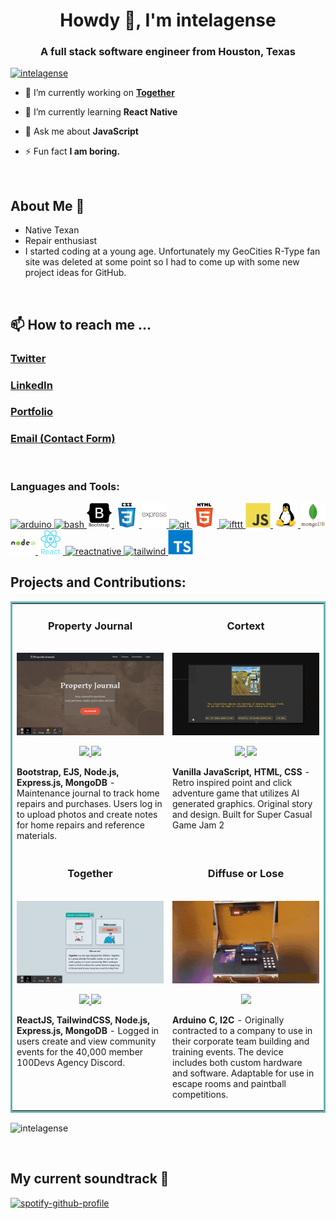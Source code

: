 <h1 align="center">Howdy 👋, I'm intelagense</h1>
<h3 align="center">A full stack software engineer from Houston, Texas</h3>

<p align="left"> <a href="https://twitter.com/intelagense" target="blank"><img src="https://img.shields.io/twitter/follow/intelagense?logo=twitter&style=for-the-badge" alt="intelagense" /></a> </p>

- 🔭 I’m currently working on <a href="https://github.com/intelagense/Together" target="blank">**Together**</a>

- 🌱 I’m currently learning **React Native**

- 💬 Ask me about **JavaScript**

- ⚡ Fun fact **I am boring.**

<br>

## About Me 🤠

* Native Texan
* Repair enthusiast 
* I started coding at a young age. Unfortunately my GeoCities R-Type fan site was deleted at some point so I had to come up with some new project ideas for GitHub.  

<br>

## 📫 How to reach me ...

### [Twitter](https://twitter.com/intelagense)
### [LinkedIn](https://www.linkedin.com/in/eric-wynn-romere/)
### [Portfolio](https://www.intelagense.com/)
### [Email (Contact Form)](https://www.intelagense.com/#contact)

<br>

<h3 align="left">Languages and Tools:</h3>
<p align="left"> <a href="https://www.arduino.cc/" target="_blank" rel="noreferrer"> <img src="https://cdn.worldvectorlogo.com/logos/arduino-1.svg" alt="arduino" width="40" height="40"/> </a> <a href="https://www.gnu.org/software/bash/" target="_blank" rel="noreferrer"> <img src="https://www.vectorlogo.zone/logos/gnu_bash/gnu_bash-icon.svg" alt="bash" width="40" height="40"/> </a> <a href="https://getbootstrap.com" target="_blank" rel="noreferrer"> <img src="https://raw.githubusercontent.com/devicons/devicon/master/icons/bootstrap/bootstrap-plain-wordmark.svg" alt="bootstrap" width="40" height="40"/> </a> <a href="https://www.w3schools.com/css/" target="_blank" rel="noreferrer"> <img src="https://raw.githubusercontent.com/devicons/devicon/master/icons/css3/css3-original-wordmark.svg" alt="css3" width="40" height="40"/> </a> <a href="https://expressjs.com" target="_blank" rel="noreferrer"> <img src="https://raw.githubusercontent.com/devicons/devicon/master/icons/express/express-original-wordmark.svg" alt="express" width="40" height="40"/> </a> <a href="https://git-scm.com/" target="_blank" rel="noreferrer"> <img src="https://www.vectorlogo.zone/logos/git-scm/git-scm-icon.svg" alt="git" width="40" height="40"/> </a> <a href="https://www.w3.org/html/" target="_blank" rel="noreferrer"> <img src="https://raw.githubusercontent.com/devicons/devicon/master/icons/html5/html5-original-wordmark.svg" alt="html5" width="40" height="40"/> </a> <a href="https://ifttt.com/" target="_blank" rel="noreferrer"> <img src="https://www.vectorlogo.zone/logos/ifttt/ifttt-ar21.svg" alt="ifttt" width="40" height="40"/> </a> <a href="https://developer.mozilla.org/en-US/docs/Web/JavaScript" target="_blank" rel="noreferrer"> <img src="https://raw.githubusercontent.com/devicons/devicon/master/icons/javascript/javascript-original.svg" alt="javascript" width="40" height="40"/> </a> <a href="https://www.linux.org/" target="_blank" rel="noreferrer"> <img src="https://raw.githubusercontent.com/devicons/devicon/master/icons/linux/linux-original.svg" alt="linux" width="40" height="40"/> </a> <a href="https://www.mongodb.com/" target="_blank" rel="noreferrer"> <img src="https://raw.githubusercontent.com/devicons/devicon/master/icons/mongodb/mongodb-original-wordmark.svg" alt="mongodb" width="40" height="40"/> </a> <a href="https://nodejs.org" target="_blank" rel="noreferrer"> <img src="https://raw.githubusercontent.com/devicons/devicon/master/icons/nodejs/nodejs-original-wordmark.svg" alt="nodejs" width="40" height="40"/> </a> <a href="https://reactjs.org/" target="_blank" rel="noreferrer"> <img src="https://raw.githubusercontent.com/devicons/devicon/master/icons/react/react-original-wordmark.svg" alt="react" width="40" height="40"/> </a> <a href="https://reactnative.dev/" target="_blank" rel="noreferrer"> <img src="https://reactnative.dev/img/header_logo.svg" alt="reactnative" width="40" height="40"/> </a> <a href="https://tailwindcss.com/" target="_blank" rel="noreferrer"> <img src="https://www.vectorlogo.zone/logos/tailwindcss/tailwindcss-icon.svg" alt="tailwind" width="40" height="40"/> </a> <a href="https://www.typescriptlang.org/" target="_blank" rel="noreferrer"> <img src="https://raw.githubusercontent.com/devicons/devicon/master/icons/typescript/typescript-original.svg" alt="typescript" width="40" height="40"/> </a> </p>

## Projects and Contributions:

<table bordercolor="#66b2b2">

  <tr>
    <td width="50%" valign="top">
      <h3 align="center">Property Journal</h3>
        <br />
        <a target="_blank" href="http://property-journal.cyclic.app/">
            <img src="images/propertyjournal.gif" width="100%" alt="Property Journal demo"/>
        </a>
        <br />
        <p align="center">
          <a href="https://github.com/intelagense/property-journal" target="_blank">
            <img src="https://img.shields.io/static/v1?label=|&message=REPO&color=23555f&style=plastic&logo=github&logo-color=white"/>
          </a>  
          <a href="http://property-journal.cyclic.app/" target="_blank">
            <img src="https://img.shields.io/static/v1?label=|&message=WEBSITE&color=cdf998&style=plastic&logo=wordpress&logo-color=white"/>
          </a>
      </p>
      <p><strong>Bootstrap, EJS, Node.js, Express.js, MongoDB</strong> - Maintenance journal to track home repairs and purchases. Users log in to upload photos and create notes for home repairs and reference materials.</p>
    </td>
    <td width="50%" valign="top">
      <h3 align="center">Cortext</h3>
        <br />
        <a target="_blank" href="https://intelagense.itch.io/cortext">
            <img src="images/cortextprofile.gif" width="100%"  alt="Cortext demo"/>
        </a>
        <br />
        <p align="center">
          <a href="https://github.com/intelagense/cortext" target="_blank">
            <img src="https://img.shields.io/static/v1?label=|&message=REPO&color=23555f&style=plastic&logo=github&logo-color=white"/>
          </a>  
          <a href="https://intelagense.itch.io/cortext" target="_blank">
            <img src="https://img.shields.io/static/v1?label=|&message=WEBSITE&color=cdf998&style=plastic&logo=wordpress&logo-color=white"/>
          </a>
      </p>
      <p><strong>Vanilla JavaScript, HTML, CSS</strong> - Retro inspired point and click adventure game that utilizes AI generated graphics. Original story and design. Built for Super Casual Game Jam 2</p>
    </td>
  </tr>

  <tr>
<td width="50%" valign="top">
      <h3 align="center">Together</h3>
        <br />
        <a target="_blank" href="https://together.cyclic.app/">
            <img src="images/togetherprofile.gif" width="100%"  alt="Cortext demo"/>
        </a>
        <br />
        <p align="center">
          <a href="https://github.com/Caleb-Cohen/Together" target="_blank">
            <img src="https://img.shields.io/static/v1?label=|&message=REPO&color=23555f&style=plastic&logo=github&logo-color=white"/>
          </a>  
          <a href="https://together.cyclic.app/" target="_blank">
            <img src="https://img.shields.io/static/v1?label=|&message=WEBSITE&color=cdf998&style=plastic&logo=wordpress&logo-color=white"/>
          </a>
      </p>
      <p><strong>ReactJS, TailwindCSS, Node.js, Express.js, MongoDB</strong> - Logged in users create and view community events for the 40,000 member 100Devs Agency Discord.</p>
    </td>
    <td width="50%" valign="top">
      <h3 align="center">Diffuse or Lose</h3>
        <br />
        <a target="_blank" href="https://github.com/intelagense/diffuse-or-lose">
            <img src="images/propbombprofile.gif" width="100%" alt="Prop bomb demo"/>
        </a>
        <br />
        <p align="center">
          <a href="https://github.com/intelagense/diffuse-or-lose" target="_blank">
            <img src="https://img.shields.io/static/v1?label=|&message=REPO&color=23555f&style=plastic&logo=github&logo-color=white"/>
          </a>  
      </p>
      <p><strong>Arduino C, I2C</strong> - Originally contracted to a company to use in their corporate team building and training events. The device includes both custom hardware and software. Adaptable for use in escape rooms and paintball competitions.</p>
    </td>
    
  </tr>

</table>

<!-- <p><img align="left" src="https://github-readme-stats.vercel.app/api/top-langs?username=intelagense&show_icons=true&locale=en&layout=compact" alt="intelagense" /></p>

<p>&nbsp;<img align="center" src="https://github-readme-stats.vercel.app/api?username=intelagense&show_icons=true&locale=en" alt="intelagense" /></p>
 -->
<p><img align="center" src="https://github-readme-streak-stats.herokuapp.com/?user=intelagense&theme=default" alt="intelagense" /></p>

<br>

## My current soundtrack 🎸

[![spotify-github-profile](https://spotify-github-profile.vercel.app/api/view?uid=intelagense&cover_image=false&theme=default)](https://spotify-github-profile.vercel.app/api/view?uid=intelagense&redirect=true)

<!---
You found the secret message!
--->
